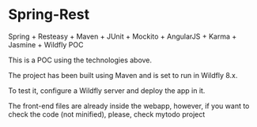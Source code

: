 # Spring-Rest
Spring + Resteasy + Maven + JUnit + Mockito + AngularJS + Karma + Jasmine + Wildfly POC 

This is a POC using the technologies above.

The project has been built using Maven and is set to run in Wildfly 8.x.

To test it, configure a Wildfly server and deploy the app in it.

The front-end files are already inside the webapp, however, if you want to check the code (not minified), please, check mytodo project
